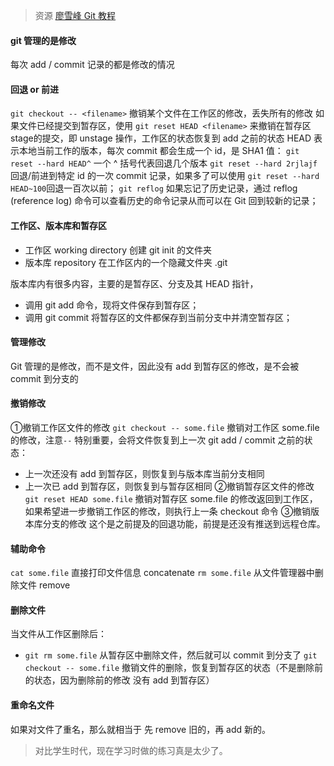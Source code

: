 > 资源 [廖雪峰 Git 教程](https://www.liaoxuefeng.com/wiki/0013739516305929606dd18361248578c67b8067c8c017b000)

#### git 管理的是修改
每次 add / commit 记录的都是修改的情况

#### 回退 or 前进
```git checkout -- <filename>``` 撤销某个文件在工作区的修改，丢失所有的修改
如果文件已经提交到暂存区，使用 ```git reset HEAD <filename>``` 来撤销在暂存区stage的提交，即 unstage 操作，工作区的状态恢复到 add 之前的状态
HEAD 表示本地当前工作的版本，每次 commit 都会生成一个 id，是 SHA1 值：
```git reset --hard HEAD^``` 一个 ^ 括号代表回退几个版本
```git reset --hard 2rjlajf``` 回退/前进到特定 id 的一次 commit 记录，如果多了可以使用 ```git reset --hard HEAD~100```回退一百次以前；
```git reflog``` 如果忘记了历史记录，通过 reflog (reference log) 命令可以查看历史的命令记录从而可以在 Git 回到较新的记录；

#### 工作区、版本库和暂存区
- 工作区 working directory 创建 git init 的文件夹
- 版本库 repository 在工作区内的一个隐藏文件夹 .git

版本库内有很多内容，主要的是暂存区、分支及其 HEAD 指针，
- 调用 git add 命令，现将文件保存到暂存区；
- 调用 git commit 将暂存区的文件都保存到当前分支中并清空暂存区；

#### 管理修改
Git 管理的是修改，而不是文件，因此没有 add 到暂存区的修改，是不会被 commit 到分支的

#### 撤销修改
①撤销工作区文件的修改
```git checkout -- some.file``` 撤销对工作区 some.file 的修改，注意```--``` 特别重要，会将文件恢复到上一次 git add / commit 之前的状态：
- 上一次还没有 add 到暂存区，则恢复到与版本库当前分支相同
- 上一次已 add 到暂存区，则恢复到与暂存区相同
②撤销暂存区文件的修改
```git reset HEAD some.file``` 撤销对暂存区 some.file 的修改返回到工作区，如果希望进一步撤销工作区的修改，则执行上一条 checkout 命令
③撤销版本库分支的修改
这个是之前提及的回退功能，前提是还没有推送到远程仓库。

#### 辅助命令
```cat some.file``` 直接打印文件信息 concatenate
```rm some.file``` 从文件管理器中删除文件 remove

#### 删除文件
当文件从工作区删除后：
- ```git rm some.file``` 从暂存区中删除文件，然后就可以 commit 到分支了
```git checkout -- some.file``` 撤销文件的删除，恢复到暂存区的状态（不是删除前的状态，因为删除前的修改 没有 add 到暂存区）

#### 重命名文件
如果对文件了重名，那么就相当于 先 remove 旧的，再 add 新的。

> 对比学生时代，现在学习时做的练习真是太少了。
